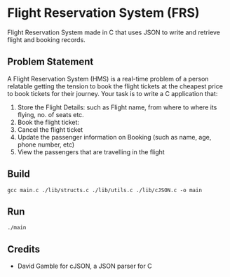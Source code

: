 # Flight Reservation System (FRS)
Flight Reservation System made in C that uses JSON to write and retrieve flight and booking records.
## Problem Statement
A Flight Reservation System (HMS) is a real-time problem of a person relatable getting the
tension to book the flight tickets at the cheapest price to book tickets for their journey.
Your task is to write a C application that:
1. Store the Flight Details: such as Flight name, from where to where its flying, no. of
seats etc.
2. Book the flight ticket:
3. Cancel the flight ticket
4. Update the passenger information on Booking (such as name, age, phone number, etc)
5. View the passengers that are travelling in the flight

## Build
`gcc main.c ./lib/structs.c ./lib/utils.c ./lib/cJSON.c -o main`

## Run
`./main`

## Credits
- David Gamble for cJSON, a JSON parser for C
